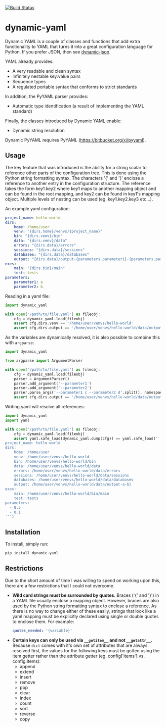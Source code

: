 [![Build Status](https://travis-ci.org/childsish/dynamic-yaml.svg?branch=master)](https://travis-ci.org/childsish/dynamic-yaml)

dynamic-yaml
============

Dynamic YAML is a couple of classes and functions that add extra functionality to YAML that turns it into a great configuration language for Python. If you prefer JSON, then see [dynamic-json][dynamic-json].

YAML already provides:

* A very readable and clean syntax
* Infinitely nestable key:value pairs
* Sequence types
* A regulated portable syntax that conforms to strict standards

In addition, the PyYAML parser provides:

* Automatic type identification (a result of implementing the YAML standard)

Finally, the classes introduced by Dynamic YAML enable:

* Dynamic string resolution

Dynamic PyYAML requires PyYAML (https://bitbucket.org/xi/pyyaml).

Usage
-----
The key feature that was introduced is the ability for a string scalar to reference other parts of the configuration tree. This is done using the Python string formatting syntax. The characters '{' and '}' enclose a reference to another entry in the configuration structure. The reference takes the form key1.key2 where key1 maps to another mapping object and can be found in the root mapping, and key2 can be found in key1's mapping object. Multiple levels of nesting can be used (eg. key1.key2.key3 etc...).

An example yaml configuration:
```yaml
project_name: hello-world
dirs:
    home: /home/user
    venv: "{dirs.home}/venvs/{project_name}"
    bin: "{dirs.venv}/bin"
    data: "{dirs.venv}/data"
    errors: "{dirs.data}/errors"
    sessions: "{dirs.data}/sessions"
    databases: "{dirs.data}/databases"
    output: "{dirs.data}/output-{parameters.parameter1}-{parameters.parameter2}"
exes:
    main: "{dirs.bin}/main"
    test: tests
parameters:
    parameter1: a
    parameter2: b
```

Reading in a yaml file:

```python
import dynamic_yaml

with open('/path/to/file.yaml') as fileobj:
    cfg = dynamic_yaml.load(fileobj)
    assert cfg.dirs.venv == '/home/user/venvs/hello-world'
    assert cfg.dirs.output == '/home/user/venvs/hello-world/data/output-a-b'
```

As the variables are dynamically resolved, it is also possible to combine this with `argparse`:

```python
import dynamic_yaml

from argparse import ArgumentParser

with open('/path/to/file.yaml') as fileobj:
    cfg = dynamic_yaml.load(fileobj)
    parser = ArgumentParser()
    parser.add_argument('--parameter1')
    parser.add_argument('--parameter2')
    parser.parse_args('--parameter1 c --parameter2 d'.split(), namespace=cfg.parameters)
    assert cfg.dirs.output == '/home/user/venvs/hello-world/data/output-c-d'
```

Writing yaml will resolve all references:

```python
import dynamic_yaml
import yaml

with open('/path/to/file.yaml') as fileobj:
    cfg = dynamic_yaml.load(fileobj)
    assert yaml.safe_load(dynamic_yaml.dump(cfg)) == yaml.safe_load('''
project_name: hello-world
dirs:
    home: /home/user
    venv: /home/user/venvs/hello-world
    bin: /home/user/venvs/hello-world/bin
    data: /home/user/venvs/hello-world/data
    errors: /home/user/venvs/hello-world/data/errors
    sessions: /home/user/venvs/hello-world/data/sessions
    databases: /home/user/venvs/hello-world/data/databases
    output: /home/user/venvs/hello-world/data/output-a-b}
exes:
    main: /home/user/venvs/hello-world/bin/main
    test: tests
parameters:
  - 0.5
  - 0.1
''')
```

Installation
------------

To install, simply run:

```bash
pip install dynamic-yaml
```

Restrictions
------------

Due to the short amount of time I was willing to spend on working upon this, there are a few restrictions that I could not overcome.

* **Wild card strings must be surrounded by quotes.**
Braces ('{' and '}') in a YAML file usually enclose a mapping object.
However, braces are also used by the Python string formatting syntax to enclose a reference.
As there is no way to change either of these easily, strings that look like a yaml mapping must be explicitly declared using single or double quotes to enclose them.
For example:
  ```yaml
  quotes_needed: '{variable}'
  ```
* **Certain keys can only be used via `__getitem__` and not `__getattr__`.**
Because `dict` comes with it's own set of attributes that are always resolved first, the values for the following keys must be gotten using the item getter rather than the attribute getter (eg. config['items'] vs. config.items):
  * append
  * extend
  * insert
  * remove
  * pop
  * clear
  * index
  * count
  * sort
  * reverse
  * copy 

[dynamic-json]: https://github.com/childsish/dynamic-json
